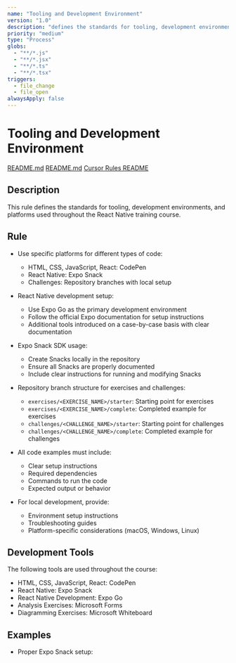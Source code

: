 ```yaml
---
name: "Tooling and Development Environment"
version: "1.0"
description: "defines the standards for tooling, development environments, and platforms used throughout the React Native training course"
priority: "medium"
type: "Process"
globs: 
  - "**/*.js"
  - "**/*.jsx"
  - "**/*.ts"
  - "**/*.tsx"
triggers:
  - file_change
  - file_open
alwaysApply: false
---
```


# Tooling and Development Environment

[README.md](mdc:README.md)
[README.md](mdc:docs/README.md)
[Cursor Rules README](mdc:.cursor/README.md)


## Description
This rule defines the standards for tooling, development environments, and platforms used throughout the React Native training course.

## Rule
- Use specific platforms for different types of code:
  - HTML, CSS, JavaScript, React: CodePen
  - React Native: Expo Snack
  - Challenges: Repository branches with local setup

- React Native development setup:
  - Use Expo Go as the primary development environment
  - Follow the official Expo documentation for setup instructions
  - Additional tools introduced on a case-by-case basis with clear documentation

- Expo Snack SDK usage:
  - Create Snacks locally in the repository
  - Ensure all Snacks are properly documented
  - Include clear instructions for running and modifying Snacks

- Repository branch structure for exercises and challenges:
  - `exercises/<EXERCISE_NAME>/starter`: Starting point for exercises
  - `exercises/<EXERCISE_NAME>/complete`: Completed example for exercises
  - `challenges/<CHALLENGE_NAME>/starter`: Starting point for challenges
  - `challenges/<CHALLENGE_NAME>/complete`: Completed example for challenges

- All code examples must include:
  - Clear setup instructions
  - Required dependencies
  - Commands to run the code
  - Expected output or behavior

- For local development, provide:
  - Environment setup instructions
  - Troubleshooting guides
  - Platform-specific considerations (macOS, Windows, Linux)

## Development Tools

The following tools are used throughout the course:

- HTML, CSS, JavaScript, React: CodePen
- React Native: Expo Snack
- React Native Development: Expo Go
- Analysis Exercises: Microsoft Forms
- Diagramming Exercises: Microsoft Whiteboard

## Examples
- Proper Expo Snack setup:
  ```
